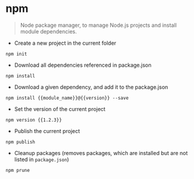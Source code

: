 # npm

> Node package manager, to manage Node.js projects and install module dependencies.

- Create a new project in the current folder

`npm init`

- Download all dependencies referenced in package.json

`npm install`

- Download a given dependency, and add it to the package.json

`npm install {{module_name}}@{{version}} --save`

- Set the version of the current project

`npm version {{1.2.3}}`

- Publish the current project

`npm publish`

- Cleanup packages (removes packages, which are installed but are not listed in `package.json`)

`npm prune`
